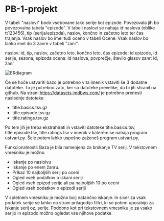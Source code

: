 # PB-1-projekt




V tabeli "naslovi" bodo vsebovane tako serije kot epizode. Povezovala jih bo povezovalna tabela "epizode". V tabeli naslovi se nahaja id naslova (oblike tt123456), tip (serija/epizoda), naslov, končno in začetno leto ter čas trajanja. Vsak naslov bo imel tudi oceno v tabeli Ocene. Vsak naslov bo lahko imel do 3 žanre v tabeli "zanr".


naslov: id, tip, naslov, začetno leto, končno leto, čas 
epizode: id epizode, id serije, sezona, epizoda
ocena: id naslova, povprečje, število glasov
zanr: id, žanr


![ERdiagram](https://github.com/user-attachments/assets/97fb5ab2-836e-4925-86ff-a977c659687d)




Če se hoče ustvariti bazo je potrebno v ta imenik vstaviti še 3 dodatne datoteke.
To je potrebno zato, ker so datoteke prevelike, da bi jih shranil na github.
Na strani https://datasets.imdbws.com/ je potrebno prenesti naslednje datoteke:
- title.basics.tsv.gz
- title.episode.tsv.gz
- title.ratings.tsv.gz

Po tem jih je treba ekstrahirati in vstaviti datoteke title.basics.tsv, title.episode.tsv, title.ratings.tsv
v imenik v katerem se nahaja program ustvari.py. Šele potem lahko uspešno zaženeš program ustvari.py.








Funkcionalnosti:
Baza je bila namenjena za brskanje TV serij.
V tekstovnem vmesniku je možno:
- Iskanje po nasloivu
- Iskanje po enem žanru.
- Prikaz 10 najboljših serij po oceni
- Ogled vseh podatkov o iskani seriji
- Ogled vseh epizod serije ali pa najboljših 10 po oceni
- Ogled vseh podatkov o epizodi seriji

V spletnem vmesniku je možno bolj natančno iskanje. In sicer za vsak podatek serije se lahko na strani prilagodijo filtri, ki se potem uporabijo za iskanje serij oz. serije. Podobno kot pri tekstovnem vmesniku je za vsako serijo in epizodo možno ogledat vse njihove podatke.
